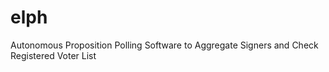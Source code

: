 # elph
Autonomous Proposition Polling Software to Aggregate Signers and Check Registered Voter List
